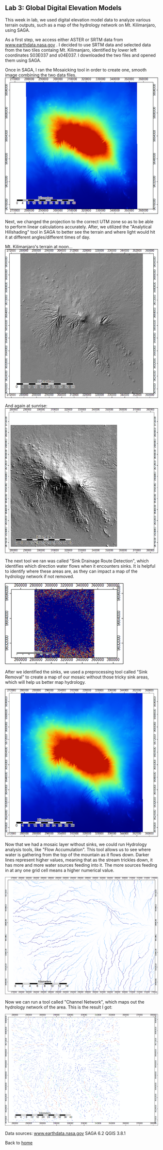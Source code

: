 ## Lab 3: Global Digital Elevation Models 

This week in lab, we used digital elevation model data to analyze various terrain outputs, such as a map of the hydrology network on Mt. Kilimanjaro, using SAGA.

As a first step, we access either ASTER or SRTM data from www.earthdata.nasa.gov . I decided to use SRTM data and selected data from the two tiles containg Mt. Kilimanjaro, identified by lower left coordinates S03E037 and s04E037. I downloaded the two files and opened them using SAGA. 

Once in SAGA, I ran the Mosaicking tool in order to create one, smooth image combining the two data files. 
![Step 1: Mosaic](Mosaic_1.png) 

Next, we changed the projection to the correct UTM zone so as to be able to perform linear calculations accurately. After, we utilized the "Analytical Hillshading" tool in SAGA to better see the terrain and where light would hit it at different angles/different times of day. 

Mt. Kilimanjaro's terrain at noon...
![hillshading: noon](hillshading1.png)

And again at sunrise:
![hillshading: sunrise](hillshading2.png)

The next tool we ran was called "Sink Drainage Route Detection", which identifies which direction water flows when it encounters sinks. It is helpful to identify where these areas are, as they can impact a map of the hydrology network if not removed.

![sink network](sinroute.png)

After we identified the sinks, we used a preprocessing tool called "Sink Removal" to create a map of our mosaic without those tricky sink areas, which will help us better map hydrology. 

![Mosaic image without sinks](Mosaic_nosink.png)

Now that we had a mosaic layer without sinks, we could run Hydrology analysis tools, like "Flow Accumulation". This tool allows us to see where water is gathering from the top of the mountain as it flows down. Darker lines represent higher values, meaning that as the stream trickles down, it has more and more water sources feeding into it. The more sources feeding in at any one grid cell means a higher numerical value. 

![Flow Accumulation map](flow_accumulation.png)

Now we can run a tool called "Channel Network", which maps out the hydrology network of the area. This is the result I got: 

![channel network](ChannelNetwork.png)

 


Data sources: 
www.earthdata.nasa.gov
SAGA 6.2
QGIS 3.8.1






Back to [home](index.md)
